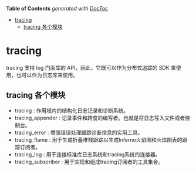 <!-- START doctoc generated TOC please keep comment here to allow auto update -->
<!-- DON'T EDIT THIS SECTION, INSTEAD RE-RUN doctoc TO UPDATE -->
**Table of Contents**  *generated with [DocToc](https://github.com/thlorenz/doctoc)*

- [tracing](#tracing)
  - [tracing 各个模块](#tracing-%E5%90%84%E4%B8%AA%E6%A8%A1%E5%9D%97)

<!-- END doctoc generated TOC please keep comment here to allow auto update -->


# tracing 

tracing 支持 log 门面库的 API，因此，它既可以作为分布式追踪的 SDK 来使用，也可以作为日志库来使用。

## tracing 各个模块
- tracing  : 作用域内的结构化日志记录和诊断系统。
- tracing_appender : 记录事件和跨度的编写者。也就是将日志写入文件或者控制台。
- tracing_error : 增强错误处理跟踪诊断信息的实用工具。
- tracing_flame : 用于生成折叠堆栈跟踪以生成Inferno火焰图和火焰图表的跟踪订阅者。
- tracing_log : 用于连接标准库日志系统和tracing系统的连接器。
- tracing_subscriber : 用于实现和组成tracing订阅者的工具集合。